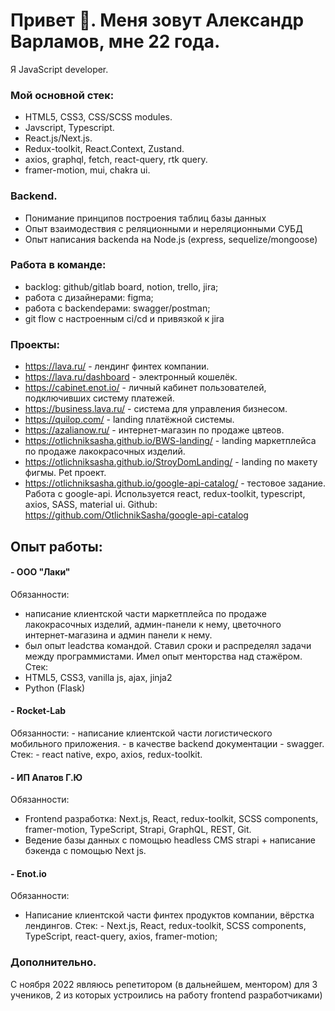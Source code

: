 # Привет 👋. Меня зовут Александр Варламов, мне 22 года. 
Я JavaScript developer. 

### Мой основной стек: 
- HTML5, CSS3, CSS/SCSS modules.
- Javscript, Typescript.
- React.js/Next.js. 
- Redux-toolkit, React.Context, Zustand.
- axios, graphql, fetch, react-query, rtk query.
- framer-motion, mui, chakra ui.

### Backend.
- Понимание принципов построения таблиц базы данных
- Опыт взаимодествия с реляционными и нереляционными СУБД
- Опыт написания backendа на Node.js (express, sequelize/mongoose)
  
### Работа в команде:
- backlog: github/gitlab board, notion, trello, jira;
- работа с дизайнерами: figma;
- работа с backendерами: swagger/postman;
- git flow с настроенным ci/cd и привязкой к jira

### Проекты: 
- https://lava.ru/ - лендинг финтех компании.
- https://lava.ru/dashboard - электронный кошелёк.
- https://cabinet.enot.io/ - личный кабинет пользователей, подключивших систему платежей.
- https://business.lava.ru/ - система для управления бизнесом.
- https://quilop.com/ - landing платёжной системы.
- https://azalianow.ru/ - интернет-магазин по продаже цвтеов. 
- https://otlichniksasha.github.io/BWS-landing/ - landing маркетплейса по продаже лакокрасочных изделий. 
- https://otlichniksasha.github.io/StroyDomLanding/ - landing по макету фигмы. Pet проект. 
- https://otlichniksasha.github.io/google-api-catalog/ - тестовое задание. Работа с google-api. Используется react, redux-toolkit, typescript, axios, SASS, material ui. Github: https://github.com/OtlichnikSasha/google-api-catalog

## Опыт работы: 
#### - ООО "Лаки"
 Обязанности: 
  - написание клиентской части маркетплейса по продаже лакокрасочных изделий, админ-панели к нему, цветочного интернет-магазина и админ панели к нему. 
  - был опыт leadства командой. Ставил сроки и распределял задачи между программистами. Имел опыт менторства над стажёром.
 Стек:
  - HTML5, CSS3, vanilla js, ajax, jinja2
  - Python (Flask)

#### - Rocket-Lab
  Обязанности:
    - написание клиентской части логистического мобильного приложения.
    - в качестве backend документации - swagger.
  Стек:
    - react native, expo, axios, redux-toolkit.

#### - ИП Апатов Г.Ю
  Обязанности:
   - Frontend разработка:  Next.js, React, redux-toolkit, SCSS components, framer-motion, TypeScript, Strapi, GraphQL, REST, Git.
   - Ведение базы данных с помощью headless CMS strapi + написание бэкенда с помощью Next js.
  
#### - Enot.io
  Обязанности:
   - Написание клиентской части финтех продуктов компании, вёрстка лендингов.
  Стек:
    -  Next.js, React, redux-toolkit, SCSS components, TypeScript, react-query, axios, framer-motion;
 
### Дополнительно.
С ноября 2022 являюсь репетитором (в дальнейшем, ментором) для 3 учеников, 2 из которых устроились на работу frontend разработчиками)
